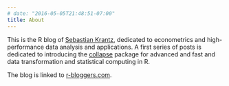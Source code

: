```yaml
---
# date: "2016-05-05T21:48:51-07:00"
title: About
---
```


This is the R blog of [Sebastian Krantz](https://github.com/SebKrantz), dedicated to econometrics and high-performance data analysis and applications. A first series of posts is dedicated to introducing the [collapse](https://sebkrantz.github.io/collapse/) package for advanced and fast and data transformation and statistical computing in R. 

The blog is linked to [r-bloggers.com](https://www.r-bloggers.com/).
